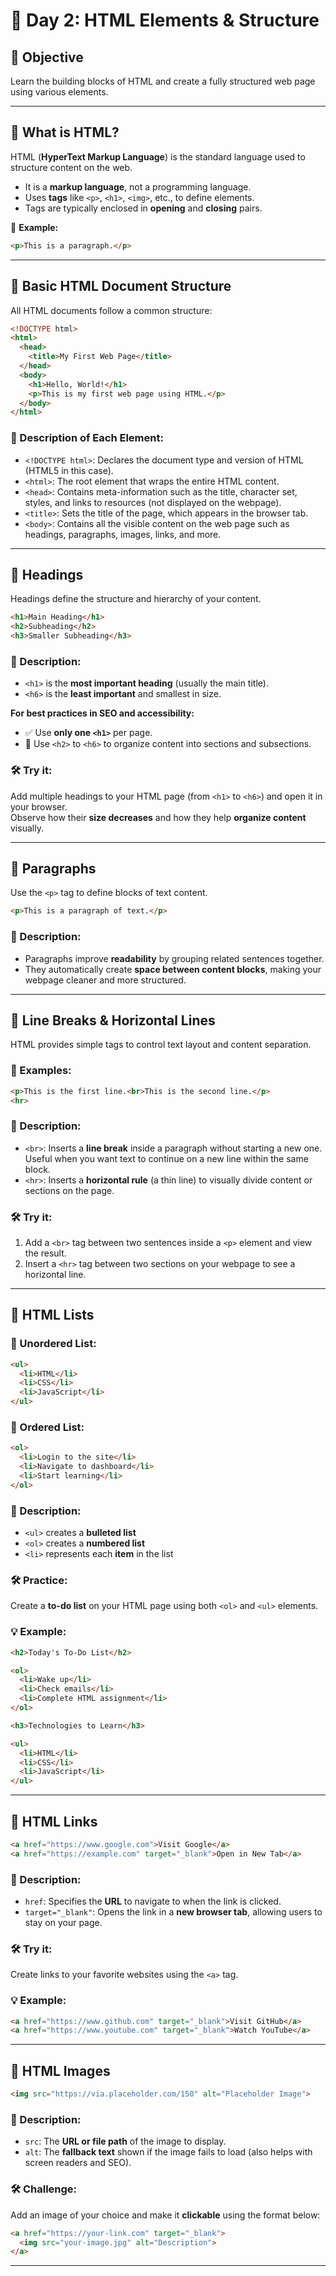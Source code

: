 # 📘 Day 2: HTML Elements & Structure

## 🎯 Objective
Learn the building blocks of HTML and create a fully structured web page using various elements.

---

## 🔹 What is HTML?

HTML (**HyperText Markup Language**) is the standard language used to structure content on the web.

- It is a **markup language**, not a programming language.
- Uses **tags** like `<p>`, `<h1>`, `<img>`, etc., to define elements.
- Tags are typically enclosed in **opening** and **closing** pairs.

📌 **Example:**
```html
<p>This is a paragraph.</p>
```

---

## 🔹 Basic HTML Document Structure

All HTML documents follow a common structure:

```html
<!DOCTYPE html>
<html>
  <head>
    <title>My First Web Page</title>
  </head>
  <body>
    <h1>Hello, World!</h1>
    <p>This is my first web page using HTML.</p>
  </body>
</html>
```

### 📝 Description of Each Element:

- `<!DOCTYPE html>`: Declares the document type and version of HTML (HTML5 in this case).
- `<html>`: The root element that wraps the entire HTML content.
- `<head>`: Contains meta-information such as the title, character set, styles, and links to resources (not displayed on the webpage).
- `<title>`: Sets the title of the page, which appears in the browser tab.
- `<body>`: Contains all the visible content on the web page such as headings, paragraphs, images, links, and more.

---

## 🔹 Headings

Headings define the structure and hierarchy of your content.

```html
<h1>Main Heading</h1>
<h2>Subheading</h2>
<h3>Smaller Subheading</h3>
```

### 📝 Description:

- `<h1>` is the **most important heading** (usually the main title).
- `<h6>` is the **least important** and smallest in size.

**For best practices in SEO and accessibility:**
- ✅ Use **only one `<h1>`** per page.
- 🧠 Use `<h2>` to `<h6>` to organize content into sections and subsections.

### 🛠 Try it:

Add multiple headings to your HTML page (from `<h1>` to `<h6>`) and open it in your browser.  
Observe how their **size decreases** and how they help **organize content** visually.

---

## 🔹 Paragraphs

Use the `<p>` tag to define blocks of text content.

```html
<p>This is a paragraph of text.</p>
```

### 📝 Description:

- Paragraphs improve **readability** by grouping related sentences together.
- They automatically create **space between content blocks**, making your webpage cleaner and more structured.

---

## 🔹 Line Breaks & Horizontal Lines

HTML provides simple tags to control text layout and content separation.

### 🧩 Examples:

```html
<p>This is the first line.<br>This is the second line.</p>
<hr>
```

### 📝 Description:

- `<br>`: Inserts a **line break** inside a paragraph without starting a new one.  
  Useful when you want text to continue on a new line within the same block.
- `<hr>`: Inserts a **horizontal rule** (a thin line) to visually divide content or sections on the page.


### 🛠 Try it:

1. Add a `<br>` tag between two sentences inside a `<p>` element and view the result.
2. Insert a `<hr>` tag between two sections on your webpage to see a horizontal line.

---

## 🔹 HTML Lists

### 📌 Unordered List:

```html
<ul>
  <li>HTML</li>
  <li>CSS</li>
  <li>JavaScript</li>
</ul>
```

### 📌 Ordered List:

```html
<ol>
  <li>Login to the site</li>
  <li>Navigate to dashboard</li>
  <li>Start learning</li>
</ol>
```

### 📝 Description:

- `<ul>` creates a **bulleted list**
- `<ol>` creates a **numbered list**
- `<li>` represents each **item** in the list

### 🛠 Practice:

Create a **to-do list** on your HTML page using both `<ol>` and `<ul>` elements.

### 💡 Example:

```html
<h2>Today's To-Do List</h2>

<ol>
  <li>Wake up</li>
  <li>Check emails</li>
  <li>Complete HTML assignment</li>
</ol>

<h3>Technologies to Learn</h3>

<ul>
  <li>HTML</li>
  <li>CSS</li>
  <li>JavaScript</li>
</ul>
```

---

## 🔹 HTML Links

```html
<a href="https://www.google.com">Visit Google</a>
<a href="https://example.com" target="_blank">Open in New Tab</a>
```

### 📝 Description:

- `href`: Specifies the **URL** to navigate to when the link is clicked.
- `target="_blank"`: Opens the link in a **new browser tab**, allowing users to stay on your page.

### 🛠 Try it:

Create links to your favorite websites using the `<a>` tag.

### 💡 Example:

```html
<a href="https://www.github.com" target="_blank">Visit GitHub</a>
<a href="https://www.youtube.com" target="_blank">Watch YouTube</a>
```

---

## 🔹 HTML Images

```html
<img src="https://via.placeholder.com/150" alt="Placeholder Image">
```

### 📝 Description:

- `src`: The **URL or file path** of the image to display.
- `alt`: The **fallback text** shown if the image fails to load (also helps with screen readers and SEO).

### 🛠 Challenge:

Add an image of your choice and make it **clickable** using the format below:

```html
<a href="https://your-link.com" target="_blank">
  <img src="your-image.jpg" alt="Description">
</a>
```

---
